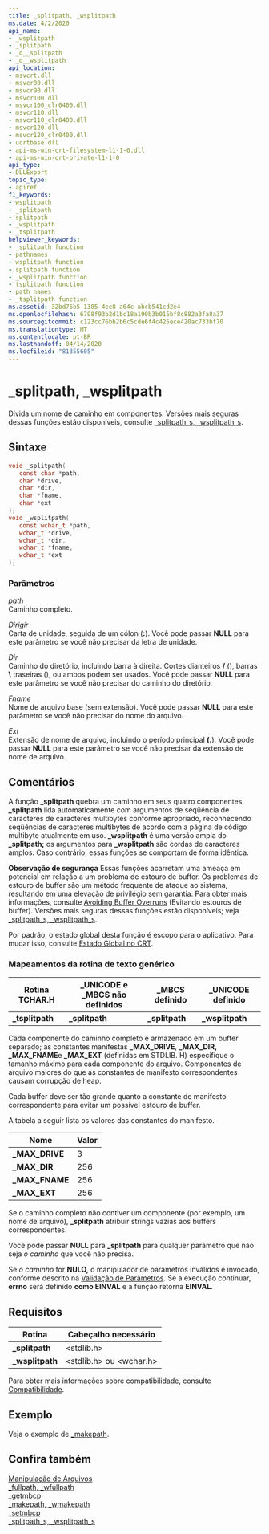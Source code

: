 ```yaml
---
title: _splitpath, _wsplitpath
ms.date: 4/2/2020
api_name:
- _wsplitpath
- _splitpath
- _o__splitpath
- _o__wsplitpath
api_location:
- msvcrt.dll
- msvcr80.dll
- msvcr90.dll
- msvcr100.dll
- msvcr100_clr0400.dll
- msvcr110.dll
- msvcr110_clr0400.dll
- msvcr120.dll
- msvcr120_clr0400.dll
- ucrtbase.dll
- api-ms-win-crt-filesystem-l1-1-0.dll
- api-ms-win-crt-private-l1-1-0
api_type:
- DLLExport
topic_type:
- apiref
f1_keywords:
- wsplitpath
- _splitpath
- splitpath
- _wsplitpath
- _tsplitpath
helpviewer_keywords:
- _splitpath function
- pathnames
- wsplitpath function
- splitpath function
- _wsplitpath function
- tsplitpath function
- path names
- _tsplitpath function
ms.assetid: 32bd76b5-1385-4ee8-a64c-abcb541cd2e4
ms.openlocfilehash: 6798f93b2d1bc18a190b3b015bf8c882a3fa8a37
ms.sourcegitcommit: c123cc76bb2b6c5cde6f4c425ece420ac733bf70
ms.translationtype: MT
ms.contentlocale: pt-BR
ms.lasthandoff: 04/14/2020
ms.locfileid: "81355605"
---
```

# <a name="_splitpath-_wsplitpath"></a>_splitpath, _wsplitpath

Divida um nome de caminho em componentes. Versões mais seguras dessas funções estão disponíveis, consulte [_splitpath_s, _wsplitpath_s](splitpath-s-wsplitpath-s.md).

## <a name="syntax"></a>Sintaxe

```C
void _splitpath(
   const char *path,
   char *drive,
   char *dir,
   char *fname,
   char *ext
);
void _wsplitpath(
   const wchar_t *path,
   wchar_t *drive,
   wchar_t *dir,
   wchar_t *fname,
   wchar_t *ext
);
```

### <a name="parameters"></a>Parâmetros

*path*<br/>
Caminho completo.

*Dirigir*<br/>
Carta de unidade, seguida de um cólon (**:**). Você pode passar **NULL** para este parâmetro se você não precisar da letra de unidade.

*Dir*<br/>
Caminho do diretório, incluindo barra à direita. Cortes dianteiros **/** (), barras **\\** traseiras (), ou ambos podem ser usados. Você pode passar **NULL** para este parâmetro se você não precisar do caminho do diretório.

*Fname*<br/>
Nome de arquivo base (sem extensão). Você pode passar **NULL** para este parâmetro se você não precisar do nome do arquivo.

*Ext*<br/>
Extensão de nome de arquivo, incluindo o período principal **(.**). Você pode passar **NULL** para este parâmetro se você não precisar da extensão de nome de arquivo.

## <a name="remarks"></a>Comentários

A função **_splitpath** quebra um caminho em seus quatro componentes. **_splitpath** lida automaticamente com argumentos de seqüência de caracteres de caracteres multibytes conforme apropriado, reconhecendo seqüências de caracteres multibytes de acordo com a página de código multibyte atualmente em uso. **_wsplitpath** é uma versão ampla do **_splitpath;** os argumentos para **_wsplitpath** são cordas de caracteres amplos. Caso contrário, essas funções se comportam de forma idêntica.

**Observação de segurança** Essas funções acarretam uma ameaça em potencial em relação a um problema de estouro de buffer. Os problemas de estouro de buffer são um método frequente de ataque ao sistema, resultando em uma elevação de privilégio sem garantia. Para obter mais informações, consulte [Avoiding Buffer Overruns](/windows/win32/SecBP/avoiding-buffer-overruns) (Evitando estouros de buffer). Versões mais seguras dessas funções estão disponíveis; veja [_splitpath_s, _wsplitpath_s](splitpath-s-wsplitpath-s.md).

Por padrão, o estado global desta função é escopo para o aplicativo. Para mudar isso, consulte [Estado Global no CRT](../global-state.md).

### <a name="generic-text-routine-mappings"></a>Mapeamentos da rotina de texto genérico

|Rotina TCHAR.H|_UNICODE e _MBCS não definidos|_MBCS definido|_UNICODE definido|
|---------------------|------------------------------------|--------------------|-----------------------|
|**_tsplitpath**|**_splitpath**|**_splitpath**|**_wsplitpath**|

Cada componente do caminho completo é armazenado em um buffer separado; as constantes manifestas **_MAX_DRIVE**, **_MAX_DIR,** **_MAX_FNAME**e **_MAX_EXT** (definidas em STDLIB. H) especifique o tamanho máximo para cada componente do arquivo. Componentes de arquivo maiores do que as constantes de manifesto correspondentes causam corrupção de heap.

Cada buffer deve ser tão grande quanto a constante de manifesto correspondente para evitar um possível estouro de buffer.

A tabela a seguir lista os valores das constantes do manifesto.

|Nome|Valor|
|----------|-----------|
|**_MAX_DRIVE**|3|
|**_MAX_DIR**|256|
|**_MAX_FNAME**|256|
|**_MAX_EXT**|256|

Se o caminho completo não contiver um componente (por exemplo, um nome de arquivo), **_splitpath** atribuir strings vazias aos buffers correspondentes.

Você pode passar **NULL** para **_splitpath** para qualquer parâmetro que não seja *o caminho* que você não precisa.

Se *o caminho* for **NULO,** o manipulador de parâmetros inválidos é invocado, conforme descrito na [Validação de Parâmetros](../../c-runtime-library/parameter-validation.md). Se a execução continuar, **errno** será definido **como EINVAL** e a função retorna **EINVAL**.

## <a name="requirements"></a>Requisitos

|Rotina|Cabeçalho necessário|
|-------------|---------------------|
|**_splitpath**|\<stdlib.h>|
|**_wsplitpath**|\<stdlib.h> ou \<wchar.h>|

Para obter mais informações sobre compatibilidade, consulte [Compatibilidade](../../c-runtime-library/compatibility.md).

## <a name="example"></a>Exemplo

Veja o exemplo de [_makepath](makepath-wmakepath.md).

## <a name="see-also"></a>Confira também

[Manipulação de Arquivos](../../c-runtime-library/file-handling.md)<br/>
[_fullpath, _wfullpath](fullpath-wfullpath.md)<br/>
[_getmbcp](getmbcp.md)<br/>
[_makepath, _wmakepath](makepath-wmakepath.md)<br/>
[_setmbcp](setmbcp.md)<br/>
[_splitpath_s, _wsplitpath_s](splitpath-s-wsplitpath-s.md)<br/>
